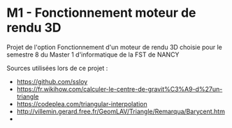 # M1 - Fonctionnement moteur de rendu 3D

Projet de l'option Fonctionnement d'un moteur de rendu 3D choisie pour le semestre 8 du Master 1 d'informatique de la FST de NANCY

Sources utilisées lors de ce projet : 
- https://github.com/ssloy
- https://fr.wikihow.com/calculer-le-centre-de-gravit%C3%A9-d%27un-triangle
- https://codeplea.com/triangular-interpolation
- http://villemin.gerard.free.fr/GeomLAV/Triangle/Remarqua/Barycent.htm
- 

